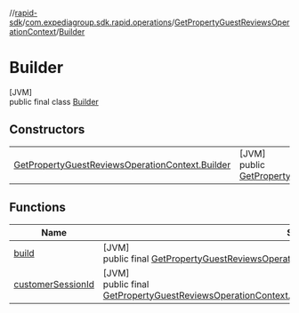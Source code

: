 //[rapid-sdk](../../../../index.md)/[com.expediagroup.sdk.rapid.operations](../../index.md)/[GetPropertyGuestReviewsOperationContext](../index.md)/[Builder](index.md)

# Builder

[JVM]\
public final class [Builder](index.md)

## Constructors

| | |
|---|---|
| [GetPropertyGuestReviewsOperationContext.Builder](-get-property-guest-reviews-operation-context.-builder.md) | [JVM]<br>public [GetPropertyGuestReviewsOperationContext.Builder](index.md)[GetPropertyGuestReviewsOperationContext.Builder](-get-property-guest-reviews-operation-context.-builder.md)([String](https://docs.oracle.com/javase/8/docs/api/java/lang/String.html)customerSessionId) |

## Functions

| Name | Summary |
|---|---|
| [build](build.md) | [JVM]<br>public final [GetPropertyGuestReviewsOperationContext](../index.md)[build](build.md)() |
| [customerSessionId](customer-session-id.md) | [JVM]<br>public final [GetPropertyGuestReviewsOperationContext.Builder](index.md)[customerSessionId](customer-session-id.md)([String](https://docs.oracle.com/javase/8/docs/api/java/lang/String.html)customerSessionId) |
